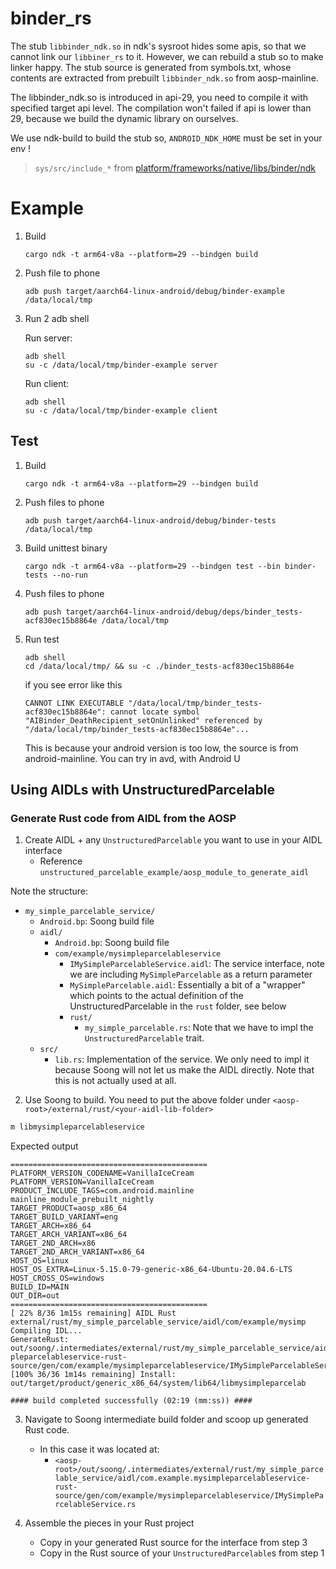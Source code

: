 # binder_rs

The stub `libbinder_ndk.so` in ndk's sysroot hides some apis, so that we cannot link our `libbiner_rs` to it. However, we can rebuild a stub so to make linker happy. The stub source is generated from symbols.txt, whose contents are extracted from prebuilt `libbinder_ndk.so` from aosp-mainline.


The libbinder_ndk.so is introduced in api-29, you need to compile it with specified target api level. The compilation won't failed if api is lower than 29, because we build the dynamic library on ourselves.


We use ndk-build to build the stub so, `ANDROID_NDK_HOME` must be set in your env !


> `sys/src/include_*` from [platform/frameworks/native/libs/binder/ndk](https://android.googlesource.com/platform/frameworks/native/+/refs/heads/master/libs/binder/ndk/)

# Example

1. Build

    ```
    cargo ndk -t arm64-v8a --platform=29 --bindgen build
    ```

2. Push file to phone

    ```
    adb push target/aarch64-linux-android/debug/binder-example /data/local/tmp
    ```

3. Run 2 adb shell

    Run server:

    ```
    adb shell
    su -c /data/local/tmp/binder-example server
    ```

    Run client:

    ```
    adb shell
    su -c /data/local/tmp/binder-example client
    ```

## Test

1. Build

    ```
    cargo ndk -t arm64-v8a --platform=29 --bindgen build
    ```

2. Push files to phone

    ```
    adb push target/aarch64-linux-android/debug/binder-tests /data/local/tmp
    ```

3. Build unittest binary

    ```
    cargo ndk -t arm64-v8a --platform=29 --bindgen test --bin binder-tests --no-run
    ```

4. Push files to phone

    ```
    adb push target/aarch64-linux-android/debug/deps/binder_tests-acf830ec15b8864e /data/local/tmp
    ```

5. Run test

    ```
    adb shell
    cd /data/local/tmp/ && su -c ./binder_tests-acf830ec15b8864e
    ```

    if you see error like this

    ```
    CANNOT LINK EXECUTABLE "/data/local/tmp/binder_tests-acf830ec15b8864e": cannot locate symbol "AIBinder_DeathRecipient_setOnUnlinked" referenced by "/data/local/tmp/binder_tests-acf830ec15b8864e"...
    ```

    This is because your android version is too low, the source is from android-mainline. You can try in avd, with Android U

## Using AIDLs with UnstructuredParcelable

### Generate Rust code from AIDL from the AOSP

1. Create AIDL + any `UnstructuredParcelable` you want to use
   in your AIDL interface
   * Reference `unstructured_parcelable_example/aosp_module_to_generate_aidl`

Note the structure:
* `my_simple_parcelable_service/`
  * `Android.bp`: Soong build file
  * `aidl/`
    * `Android.bp`: Soong build file
    * `com/example/mysimpleparcelableservice`
      * `IMySimpleParcelableService.aidl`: The service interface, note
        we are including `MySimpleParcelable` as a return parameter
      * `MySimpleParcelable.aidl`: Essentially a bit of a "wrapper"
        which points to the actual definition of the
        UnstructuredParcelable in the `rust` folder, see below
      * `rust/`
        * `my_simple_parcelable.rs`: Note that we have to impl
          the `UnstructuredParcelable` trait.
  * `src/`
    * `lib.rs`: Implementation of the service. We only need to impl
        it because Soong will not let us make the AIDL directly. Note
        that this is not actually used at all.

2. Use Soong to build. You need to put the above folder under
   `<aosp-root>/external/rust/<your-aidl-lib-folder>`

```bash
m libmysimpleparcelableservice
```

Expected output
```
============================================
PLATFORM_VERSION_CODENAME=VanillaIceCream
PLATFORM_VERSION=VanillaIceCream
PRODUCT_INCLUDE_TAGS=com.android.mainline mainline_module_prebuilt_nightly
TARGET_PRODUCT=aosp_x86_64
TARGET_BUILD_VARIANT=eng
TARGET_ARCH=x86_64
TARGET_ARCH_VARIANT=x86_64
TARGET_2ND_ARCH=x86
TARGET_2ND_ARCH_VARIANT=x86_64
HOST_OS=linux
HOST_OS_EXTRA=Linux-5.15.0-79-generic-x86_64-Ubuntu-20.04.6-LTS
HOST_CROSS_OS=windows
BUILD_ID=MAIN
OUT_DIR=out
============================================
[ 22% 8/36 1m15s remaining] AIDL Rust external/rust/my_simple_parcelable_service/aidl/com/example/mysimp
Compiling IDL...
GenerateRust: out/soong/.intermediates/external/rust/my_simple_parcelable_service/aidl/com.example.mysim
pleparcelableservice-rust-source/gen/com/example/mysimpleparcelableservice/IMySimpleParcelableService.rs
[100% 36/36 1m14s remaining] Install: out/target/product/generic_x86_64/system/lib64/libmysimpleparcelab

#### build completed successfully (02:19 (mm:ss)) ####
```

3. Navigate to Soong intermediate build folder and scoop up 
   generated Rust code.
   * In this case it was located at:
     * `<aosp-root>/out/soong/.intermediates/external/rust/my_simple_parcelable_service/aidl/com.example.mysimpleparcelableservice-rust-source/gen/com/example/mysimpleparcelableservice/IMySimpleParcelableService.rs`

4. Assemble the pieces in your Rust project
   * Copy in your generated Rust source for the interface from step 3
   * Copy in the Rust source of your `UnstructuredParcelable`s from step 1